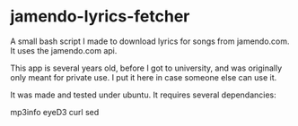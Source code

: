 # jamendo-lyrics-fetcher
A small bash script I made to download lyrics for songs from jamendo.com. It uses the jamendo.com api.

This app is several years old, before I got to university, and was originally only meant for private use. I put it here in case someone else can use it.

It was made and tested under ubuntu. It requires several dependancies:

mp3info
eyeD3
curl
sed

